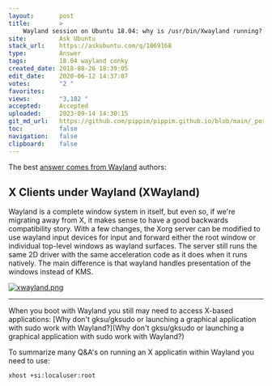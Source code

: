 ```yaml
---
layout:       post
title:        >
    Wayland session on Ubuntu 18.04: why is /usr/bin/Xwayland running?
site:         Ask Ubuntu
stack_url:    https://askubuntu.com/q/1069168
type:         Answer
tags:         18.04 wayland conky
created_date: 2018-08-26 18:39:05
edit_date:    2020-06-12 14:37:07
votes:        "2 "
favorites:    
views:        "3,182 "
accepted:     Accepted
uploaded:     2023-09-14 14:30:15
git_md_url:   https://github.com/pippim/pippim.github.io/blob/main/_posts/2018/2018-08-26-Wayland-session-on-Ubuntu-18.04_-why-is-_usr_bin_Xwayland-running_.md
toc:          false
navigation:   false
clipboard:    false
---
```


The best [answer comes from Wayland][1] authors:

## X Clients under Wayland (XWayland)

Wayland is a complete window system in itself, but even so, if we're migrating away from X, it makes sense to have a good backwards compatibility story. With a few changes, the Xorg server can be modified to use wayland input devices for input and forward either the root window or individual top-level windows as wayland surfaces. The server still runs the same 2D driver with the same acceleration code as it does when it runs natively. The main difference is that wayland handles presentation of the windows instead of KMS. 

[![xwayland.png][2]][2]


----------

When you boot with Wayland you still may need to access X-based applications: [Why don&#39;t gksu/gksudo or launching a graphical application with sudo work with Wayland?](Why don&#39;t gksu/gksudo or launching a graphical application with sudo work with Wayland?)

To summarize many Q&A's on running an X applicatin within Wayland you need to use:

``` 
xhost +si:localuser:root
```


  [1]: https://wayland.freedesktop.org/xserver.html
  [2]: https://i.stack.imgur.com/ynizp.png
